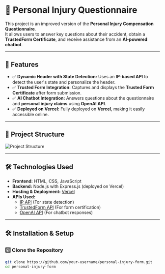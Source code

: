 # 🏥 Personal Injury Questionnaire

This project is an improved version of the **Personal Injury Compensation Questionnaire**.  
It allows users to answer key questions about their accident, obtain a **TrustedForm Certificate**, and receive assistance from an **AI-powered chatbot**.


---

## 🚀 Features
- ✅ **Dynamic Header with State Detection:** Uses an **IP-based API** to detect the user's state and personalize the header.
- ✅ **Trusted Form Integration:** Captures and displays the **Trusted Form Certificate** after form submission.
- ✅ **AI Chatbot Integration:** Answers questions about the questionnaire and **personal injury claims** using **OpenAI API**.
- ✅ **Deployed on Vercel:** Fully deployed on **Vercel**, making it easily accessible online.

---

## 📂 Project Structure

![Project Structure](https://res.cloudinary.com/dqd5x0s7w/image/upload/v1738764732/github/structure_isygnj.png)

---

## 🛠 Technologies Used
- **Frontend:** HTML, CSS, JavaScript
- **Backend:** Node.js with Express.js (deployed on Vercel)
- **Hosting & Deployment:** [Vercel](https://vercel.com/)
- **APIs Used:**
  - [IP API](https://ipapi.co/json/) (For state detection)
  - [TrustedForm API](https://activeprospect.redoc.ly/) (For form certification)
  - [OpenAI API](https://platform.openai.com/docs/) (For chatbot responses)

---

## 🛠 Installation & Setup
### 1️⃣ Clone the Repository
```sh
git clone https://github.com/your-username/personal-injury-form.git
cd personal-injury-form
